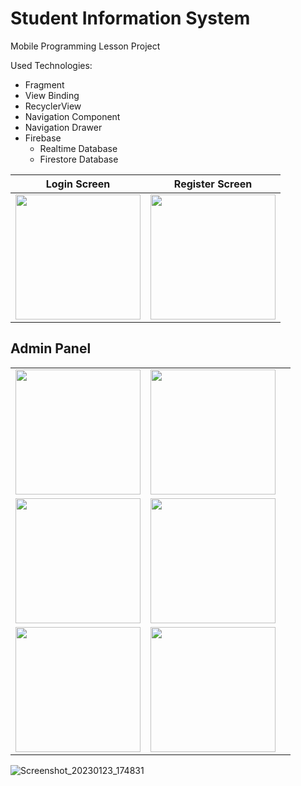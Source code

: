 # Student Information System
Mobile Programming Lesson Project

Used Technologies:

* Fragment
* View Binding
* RecyclerView
* Navigation Component
* Navigation Drawer
* Firebase
  * Realtime Database
  * Firestore Database
  
  
  
| Login Screen| Register Screen  |
| ----------- | ----------------- |
| <img src="https://user-images.githubusercontent.com/79766537/214069487-439b298b-49af-4683-ab2d-c6ef9aaa4106.png" width="200">            | <img src="https://user-images.githubusercontent.com/79766537/214069922-2c4fdb80-ac25-477c-922d-2f32d7dd21b5.png" width="200">                  |



## Admin Panel

|             |                   |                   |
| ----------- | ----------------- | ----------------- |
| <img src="https://user-images.githubusercontent.com/79766537/214099719-df2f4681-cae8-4303-8b18-a75a5ceb8dc4.png" width="200">            | <img src="https://user-images.githubusercontent.com/79766537/214099895-b65564b5-d2cd-4ce8-a07e-931c419e56c1.png" width="200">                  |
| <img src="https://user-images.githubusercontent.com/79766537/214100420-484b2b2c-166c-4eb8-b305-6fd0a4ef7945.png" width="200">       | <img src="https://user-images.githubusercontent.com/79766537/214100473-a0f30206-8212-46d8-b4ab-9e9983ef412a.png" width="200">  
| <img src="https://user-images.githubusercontent.com/79766537/214100504-97cdba04-82ff-43a3-bef1-16a87de6eef7.png" width="200">       | <img src="https://user-images.githubusercontent.com/79766537/214100525-fc5c9432-b7c2-4821-8824-d5509eb96106.png" width="200"> 




![Screenshot_20230123_174831](https://user-images.githubusercontent.com/79766537/214100534-fe6b0389-314e-4ac5-b2fd-cfd1459322a7.png)


